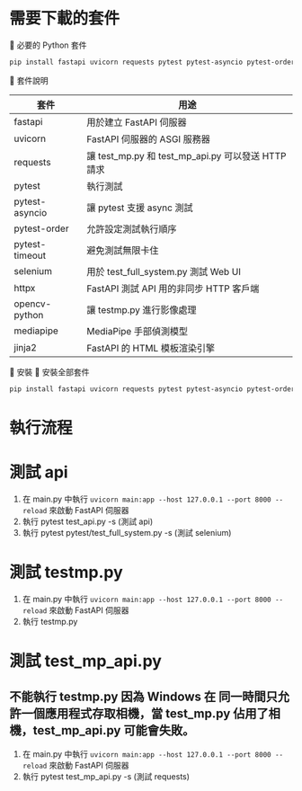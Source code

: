 # 需要下載的套件

📌 必要的 Python 套件
```bash
pip install fastapi uvicorn requests pytest pytest-asyncio pytest-order pytest-timeout selenium httpx opencv-python mediapipe jinja2
```

📜 套件說明

|套件	                |用途   |
|-----------------------|-------------------|
|fastapi	            |用於建立 FastAPI 伺服器    |
|uvicorn	            |FastAPI 伺服器的 ASGI 服務器   |
|requests	            |讓 test_mp.py 和 test_mp_api.py 可以發送 HTTP 請求 |
|pytest	                |執行測試   |
|pytest-asyncio	        |讓 pytest 支援 async 測試  |
|pytest-order	        |允許設定測試執行順序   |
|pytest-timeout	        |避免測試無限卡住   |
|selenium	            |用於 test_full_system.py 測試 Web UI   |
|httpx	                |FastAPI 測試 API 用的非同步 HTTP 客戶端    |
|opencv-python	        |讓 testmp.py 進行影像處理  |
|mediapipe	            |MediaPipe 手部偵測模型 |
|jinja2	                |FastAPI 的 HTML 模板渲染引擎   |

🚀 安裝
📌 安裝全部套件
```bash
pip install fastapi uvicorn requests pytest pytest-asyncio pytest-order pytest-timeout selenium httpx opencv-python mediapipe jinja2 webdriver-manager
```

# 執行流程

# 測試 api
1. 在 main.py 中執行 `uvicorn main:app --host 127.0.0.1 --port 8000 --reload` 來啟動 FastAPI 伺服器
2. 執行 pytest test_api.py -s (測試 api)
3. 執行 pytest pytest/test_full_system.py -s (測試 selenium)

# 測試 testmp.py
1. 在 main.py 中執行 `uvicorn main:app --host 127.0.0.1 --port 8000 --reload` 來啟動 FastAPI 伺服器
2. 執行 testmp.py

# 測試 test_mp_api.py 
## 不能執行 testmp.py 因為 Windows 在 同一時間只允許一個應用程式存取相機，當 test_mp.py 佔用了相機，test_mp_api.py 可能會失敗。
1. 在 main.py 中執行 `uvicorn main:app --host 127.0.0.1 --port 8000 --reload` 來啟動 FastAPI 伺服器
2. 執行 pytest test_mp_api.py -s  (測試 requests)